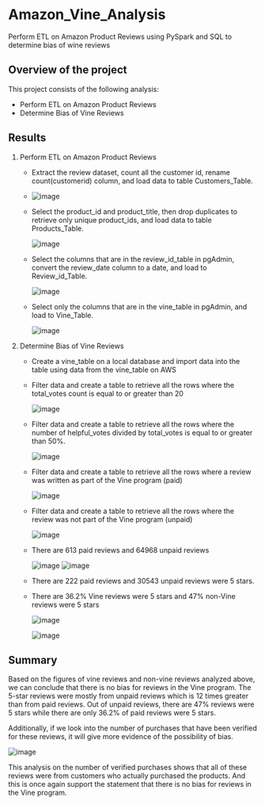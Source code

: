 # Amazon_Vine_Analysis
Perform ETL on Amazon Product Reviews using PySpark and SQL to determine bias of wine reviews

## Overview of the project
This project consists of the following analysis:
  - Perform ETL on Amazon Product Reviews
  - Determine Bias of Vine Reviews

## Results
  1. Perform ETL on Amazon Product Reviews  
      - Extract the review dataset, count all the customer id, rename count(customerid) column, and load data to table Customers_Table.  
      -   
          ![image](https://user-images.githubusercontent.com/110554264/208306176-2f740b3c-5863-46ee-9d47-8571c688601e.png)
      
      - Select the product_id and product_title, then drop duplicates to retrieve only unique product_ids, and load data to table Products_Table.    
      
          ![image](https://user-images.githubusercontent.com/110554264/208306480-2f56e78c-e508-4891-8879-86df6bf35234.png)
          
      - Select the columns that are in the review_id_table in pgAdmin, convert the review_date column to a date, and load to Review_id_Table. 
        
          ![image](https://user-images.githubusercontent.com/110554264/208306600-d312114f-cdb2-4635-8197-e3334b403e43.png) 
          
      - Select only the columns that are in the vine_table in pgAdmin, and load to Vine_Table.
      
          ![image](https://user-images.githubusercontent.com/110554264/208306637-6fe37b9b-90c3-436e-b179-15dc57959384.png)           
    
  2. Determine Bias of Vine Reviews
      - Create a vine_table on a local database and import data into the table using data from the vine_table on AWS
      - Filter data and create a table to retrieve all the rows where the total_votes count is equal to or greater than 20
      
        ![image](https://user-images.githubusercontent.com/110554264/208307787-7afaae93-595c-463c-b8b2-77a76829b545.png)
      - Filter data and create a table to retrieve all the rows where the number of helpful_votes divided by total_votes is equal to or greater than 50%.
      
        ![image](https://user-images.githubusercontent.com/110554264/208307891-f78c5eae-5381-4635-b545-df6efea0b47f.png)
      - Filter data and create a table to retrieve all the rows where a review was written as part of the Vine program (paid)
      
        ![image](https://user-images.githubusercontent.com/110554264/208307953-85f73484-24b3-4bd0-a9e2-432c08b7c406.png)
      - Filter data and create a table to retrieve all the rows where the review was not part of the Vine program (unpaid)
      
        ![image](https://user-images.githubusercontent.com/110554264/208308002-4b95e4e4-b76f-4f1f-b99b-fbdd2361c8d1.png)
      - There are 613 paid reviews and 64968 unpaid reviews
      
        ![image](https://user-images.githubusercontent.com/110554264/208308064-e113caa7-3974-49f0-99fe-fc5a9dc7e198.png)
        ![image](https://user-images.githubusercontent.com/110554264/208308097-1cdf389d-1d6f-48e1-a8fd-dedb59796661.png)
      - There are 222 paid reviews and 30543 unpaid reviews were 5 stars. 
      - There are 36.2% Vine reviews were 5 stars and 47% non-Vine reviews were 5 stars 
            
        ![image](https://user-images.githubusercontent.com/110554264/208308473-b4880019-8d76-4ccb-9edd-d5e6cc845e20.png)
        
        ![image](https://user-images.githubusercontent.com/110554264/208308249-5364d70f-081d-4e56-a089-3d6b327b0f70.png)     

## Summary
  Based on the figures of vine reviews and non-vine reviews analyzed above, we can conclude that there is no bias for reviews in the Vine program. The 5-star reviews were mostly from unpaid reviews which is 12 times greater than from paid reviews. Out of unpaid reviews, there are 47% reviews were 5 stars while there are only 36.2% of paid reviews were 5 stars.
  
  Additionally, if we look into the number of purchases that have been verified for these reviews, it will give more evidence of the possibility of bias. 
  
   ![image](https://user-images.githubusercontent.com/110554264/208309312-9bf80c72-147a-4835-9f95-e50864b5b36d.png)
    
 This analysis on the number of verified purchases shows that all of these reviews were from customers who actually purchased the products. And this is once again support the statement that there is no bias for reviews in the Vine program.

